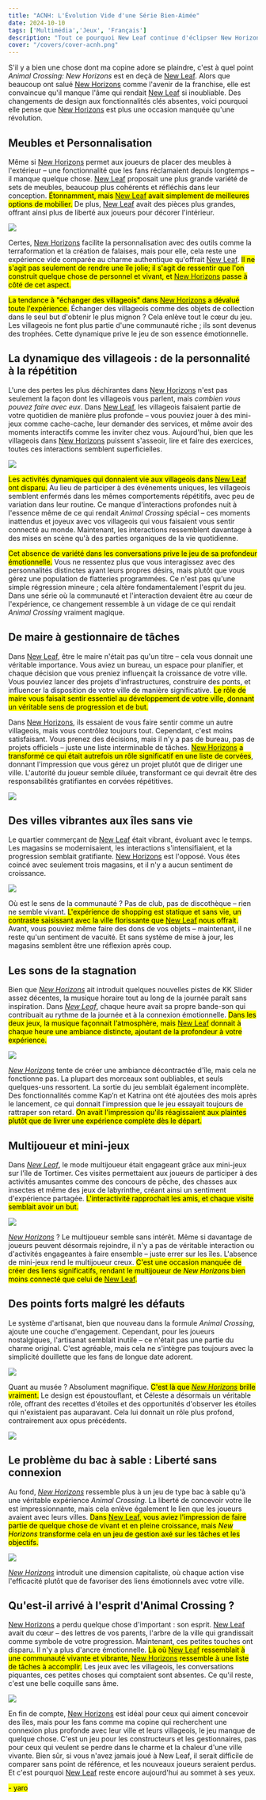 ```yaml
---
title: "ACNH: L'Évolution Vide d'une Série Bien-Aimée"  
date: 2024-10-10  
tags: ['Multimédia','Jeux', 'Français']  
description: "Tout ce pourquoi New Leaf continue d'éclipser New Horizons."  
cover: "/covers/cover-acnh.png"  
---
```


S'il y a bien une chose dont ma copine adore se plaindre, c'est à quel point *Animal Crossing: New Horizons* est en deçà de [New Leaf](https://en.wikipedia.org/wiki/Animal_Crossing:_New_Leaf). Alors que beaucoup ont salué [New Horizons](https://en.wikipedia.org/wiki/Animal_Crossing:_New_Horizons) comme l'avenir de la franchise, elle est convaincue qu'il manque l'âme qui rendait [New Leaf](https://en.wikipedia.org/wiki/Animal_Crossing:_New_Leaf) si inoubliable. Des changements de design aux fonctionnalités clés absentes, voici pourquoi elle pense que [New Horizons](https://en.wikipedia.org/wiki/Animal_Crossing:_New_Horizons) est plus une occasion manquée qu'une révolution.

## Meubles et Personnalisation

Même si [New Horizons](https://en.wikipedia.org/wiki/Animal_Crossing:_New_Horizons) permet aux joueurs de placer des meubles à l'extérieur – une fonctionnalité que les fans réclamaient depuis longtemps – il manque quelque chose. [New Leaf](https://en.wikipedia.org/wiki/Animal_Crossing:_New_Leaf) proposait une plus grande variété de sets de meubles, beaucoup plus cohérents et réfléchis dans leur conception. <mark>Étonnamment, mais [New Leaf](https://en.wikipedia.org/wiki/Animal_Crossing:_New_Leaf) avait simplement de meilleures options de mobilier.</mark> De plus, [New Leaf](https://en.wikipedia.org/wiki/Animal_Crossing:_New_Leaf) avait des pièces plus grandes, offrant ainsi plus de liberté aux joueurs pour décorer l'intérieur.

![](image-117.png)

Certes, [New Horizons](https://en.wikipedia.org/wiki/Animal_Crossing:_New_Horizons) facilite la personnalisation avec des outils comme la terraformation et la création de falaises, mais pour elle, cela reste une expérience vide comparée au charme authentique qu'offrait [New Leaf](https://en.wikipedia.org/wiki/Animal_Crossing:_New_Leaf). <mark>Il ne s'agit pas seulement de rendre une île jolie; il s'agit de ressentir que l'on construit quelque chose de personnel et vivant, et [New Horizons](https://en.wikipedia.org/wiki/Animal_Crossing:_New_Horizons) passe à côté de cet aspect.</mark>

<mark>La tendance à "échanger des villageois" dans [New Horizons](https://en.wikipedia.org/wiki/Animal_Crossing:_New_Horizons) a dévalué toute l'expérience.</mark> Échanger des villageois comme des objets de collection dans le seul but d'obtenir le plus mignon ? Cela enlève tout le cœur du jeu. Les villageois ne font plus partie d'une communauté riche ; ils sont devenus des trophées. Cette dynamique prive le jeu de son essence émotionnelle.

## La dynamique des villageois : de la personnalité à la répétition

L'une des pertes les plus déchirantes dans [New Horizons](https://en.wikipedia.org/wiki/Animal_Crossing:_New_Horizons) n'est pas seulement la façon dont les villageois vous parlent, mais *combien vous pouvez faire avec eux*. Dans [New Leaf](https://en.wikipedia.org/wiki/Animal_Crossing:_New_Leaf), les villageois faisaient partie de votre quotidien de manière plus profonde – vous pouviez jouer à des mini-jeux comme cache-cache, leur demander des services, et même avoir des moments interactifs comme les inviter chez vous. Aujourd'hui, bien que les villageois dans [New Horizons](https://en.wikipedia.org/wiki/Animal_Crossing:_New_Horizons) puissent s'asseoir, lire et faire des exercices, toutes ces interactions semblent superficielles.

![](image-118.png)

<mark>Les activités dynamiques qui donnaient vie aux villageois dans [New Leaf](https://en.wikipedia.org/wiki/Animal_Crossing:_New_Leaf) ont disparu.</mark> Au lieu de participer à des événements uniques, les villageois semblent enfermés dans les mêmes comportements répétitifs, avec peu de variation dans leur routine. Ce manque d'interactions profondes nuit à l'essence même de ce qui rendait *Animal Crossing* spécial – ces moments inattendus et joyeux avec vos villageois qui vous faisaient vous sentir connecté au monde. Maintenant, les interactions ressemblent davantage à des mises en scène qu'à des parties organiques de la vie quotidienne.

<mark>Cet absence de variété dans les conversations prive le jeu de sa profondeur émotionnelle.</mark> Vous ne ressentez plus que vous interagissez avec des personnalités distinctes ayant leurs propres désirs, mais plutôt que vous gérez une population de flatteries programmées. Ce n'est pas qu'une simple régression mineure ; cela altère fondamentalement l'esprit du jeu. Dans une série où la communauté et l'interaction devaient être au cœur de l'expérience, ce changement ressemble à un vidage de ce qui rendait *Animal Crossing* vraiment magique.

## De maire à gestionnaire de tâches

Dans [New Leaf](https://en.wikipedia.org/wiki/Animal_Crossing:_New_Leaf), être le maire n'était pas qu'un titre – cela vous donnait une véritable importance. Vous aviez un bureau, un espace pour planifier, et chaque décision que vous preniez influençait la croissance de votre ville. Vous pouviez lancer des projets d'infrastructures, construire des ponts, et influencer la disposition de votre ville de manière significative. <mark>Le rôle de maire vous faisait sentir essentiel au développement de votre ville, donnant un véritable sens de progression et de but.</mark>

Dans [New Horizons](https://en.wikipedia.org/wiki/Animal_Crossing:_New_Horizons), ils essaient de vous faire sentir comme un autre villageois, mais vous contrôlez toujours tout. Cependant, c'est moins satisfaisant. Vous prenez des décisions, mais il n'y a pas de bureau, pas de projets officiels – juste une liste interminable de tâches. <mark>[New Horizons](https://en.wikipedia.org/wiki/Animal_Crossing:_New_Horizons) a transformé ce qui était autrefois un rôle significatif en une liste de corvées</mark>, donnant l'impression que vous gérez un projet plutôt que de diriger une ville. L'autorité du joueur semble diluée, transformant ce qui devrait être des responsabilités gratifiantes en corvées répétitives.

![](NL_Player_as_Mayor_2.png)

## Des villes vibrantes aux îles sans vie

Le quartier commerçant de [New Leaf](https://en.wikipedia.org/wiki/Animal_Crossing:_New_Leaf) était vibrant, évoluant avec le temps. Les magasins se modernisaient, les interactions s'intensifiaient, et la progression semblait gratifiante. [New Horizons](https://en.wikipedia.org/wiki/Animal_Crossing:_New_Horizons) est l'opposé. Vous êtes coincé avec seulement trois magasins, et il n'y a aucun sentiment de croissance.

![](image-119.png)

Où est le sens de la communauté ? Pas de club, pas de discothèque – rien ne semble vivant. <mark>L'expérience de shopping est statique et sans vie, un contraste saisissant avec la ville florissante que [New Leaf](https://en.wikipedia.org/wiki/Animal_Crossing:_New_Leaf) nous offrait.</mark> Avant, vous pouviez même faire des dons de vos objets – maintenant, il ne reste qu'un sentiment de vacuité. Et sans système de mise à jour, les magasins semblent être une réflexion après coup.

## Les sons de la stagnation

Bien que [*New Horizons*](https://en.wikipedia.org/wiki/Animal_Crossing:_New_Horizons) ait introduit quelques nouvelles pistes de KK Slider assez décentes, la musique horaire tout au long de la journée paraît sans inspiration. Dans [*New Leaf*](https://en.wikipedia.org/wiki/Animal_Crossing:_New_Leaf), chaque heure avait sa propre bande-son qui contribuait au rythme de la journée et à la connexion émotionnelle. <mark>Dans les deux jeux, la musique façonnait l'atmosphère, mais [New Leaf](https://en.wikipedia.org/wiki/Animal_Crossing:_New_Leaf) donnait à chaque heure une ambiance distincte, ajoutant de la profondeur à votre expérience.</mark>

![](image-120.png)

[*New Horizons*](https://en.wikipedia.org/wiki/Animal_Crossing:_New_Horizons) tente de créer une ambiance décontractée d'île, mais cela ne fonctionne pas. La plupart des morceaux sont oubliables, et seuls quelques-uns ressortent. La sortie du jeu semblait également incomplète. Des fonctionnalités comme Kap’n et Katrina ont été ajoutées des mois après le lancement, ce qui donnait l'impression que le jeu essayait toujours de rattraper son retard. <mark>On avait l'impression qu'ils réagissaient aux plaintes plutôt que de livrer une expérience complète dès le départ.</mark>

## Multijoueur et mini-jeux

Dans [*New Leaf*](https://en.wikipedia.org/wiki/Animal_Crossing:_New_Leaf), le mode multijoueur était engageant grâce aux mini-jeux sur l'île de Tortimer. Ces visites permettaient aux joueurs de participer à des activités amusantes comme des concours de pêche, des chasses aux insectes et même des jeux de labyrinthe, créant ainsi un sentiment d'expérience partagée. <mark>L'interactivité rapprochait les amis, et chaque visite semblait avoir un but.</mark>

![](image-121.png)

[*New Horizons*](https://en.wikipedia.org/wiki/Animal_Crossing:_New_Horizons) ? Le multijoueur semble sans intérêt. Même si davantage de joueurs peuvent désormais rejoindre, il n'y a pas de véritable interaction ou d'activités engageantes à faire ensemble – juste errer sur les îles. L'absence de mini-jeux rend le multijoueur creux. <mark>C'est une occasion manquée de créer des liens significatifs, rendant le multijoueur de *New Horizons* bien moins connecté que celui de [New Leaf](https://en.wikipedia.org/wiki/Animal_Crossing:_New_Leaf).</mark>

## Des points forts malgré les défauts

Le système d'artisanat, bien que nouveau dans la formule *Animal Crossing*, ajoute une couche d'engagement. Cependant, pour les joueurs nostalgiques, l'artisanat semblait inutile – ce n'était pas une partie du charme original. C'est agréable, mais cela ne s'intègre pas toujours avec la simplicité douillette que les fans de longue date adorent.

![](image-122.png)

Quant au musée ? Absolument magnifique. <mark>C'est là que [*New Horizons*](https://en.wikipedia.org/wiki/Animal_Crossing:_New_Horizons) brille vraiment.</mark> Le design est époustouflant, et Céleste a désormais un véritable rôle, offrant des recettes d'étoiles et des opportunités d'observer les étoiles qui n'existaient pas auparavant. Cela lui donnait un rôle plus profond, contrairement aux opus précédents.

![](image-123.png)

## Le problème du bac à sable : Liberté sans connexion

Au fond, [*New Horizons*](https://en.wikipedia.org/wiki/Animal_Crossing:_New_Horizons) ressemble plus à un jeu de type bac à sable qu'à une véritable expérience *Animal Crossing*. La liberté de concevoir votre île est impressionnante, mais cela enlève également le lien que les joueurs avaient avec leurs villes. <mark>Dans [New Leaf](https://en.wikipedia.org/wiki/Animal_Crossing:_New_Leaf), vous aviez l'impression de faire partie de quelque chose de vivant et en pleine croissance, mais *New Horizons* transforme cela en un jeu de gestion axé sur les tâches et les objectifs.</mark>

![](image-124.png)

[*New Horizons*](https://en.wikipedia.org/wiki/Animal_Crossing:_New_Horizons) introduit une dimension capitaliste, où chaque action vise l'efficacité plutôt que de favoriser des liens émotionnels avec votre ville.

## Qu'est-il arrivé à l'esprit d'Animal Crossing ?

[New Horizons](https://en.wikipedia.org/wiki/Animal_Crossing:_New_Horizons) a perdu quelque chose d'important : son esprit. [New Leaf](https://en.wikipedia.org/wiki/Animal_Crossing:_New_Leaf) avait du cœur – des lettres de vos parents, l'arbre de la ville qui grandissait comme symbole de votre progression. Maintenant, ces petites touches ont disparu. Il n'y a plus d'ancre émotionnelle. <mark>Là où [New Leaf](https://en.wikipedia.org/wiki/Animal_Crossing:_New_Leaf) ressemblait à une communauté vivante et vibrante, [New Horizons](https://en.wikipedia.org/wiki/Animal_Crossing:_New_Horizons) ressemble à une liste de tâches à accomplir.</mark> Les jeux avec les villageois, les conversations piquantes, ces petites choses qui comptaient sont absentes. Ce qu'il reste, c'est une belle coquille sans âme.

![](image-125.png)

En fin de compte, [New Horizons](https://en.wikipedia.org/wiki/Animal_Crossing:_New_Horizons) est idéal pour ceux qui aiment concevoir des îles, mais pour les fans comme ma copine qui recherchent une connexion plus profonde avec leur ville et leurs villageois, le jeu manque de quelque chose. C'est un jeu pour les constructeurs et les gestionnaires, pas pour ceux qui veulent se perdre dans le charme et la chaleur d'une ville vivante. Bien sûr, si vous n'avez jamais joué à New Leaf, il serait difficile de comparer sans point de référence, et les nouveaux joueurs seraient perdus. Et c'est pourquoi [New Leaf](https://en.wikipedia.org/wiki/Animal_Crossing:_New_Leaf) reste encore aujourd'hui au sommet à ses yeux.

<mark>- yaro</mark>

